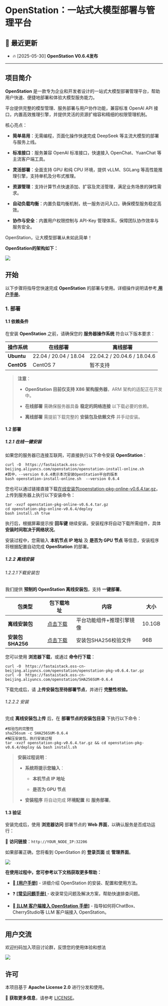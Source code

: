 # **OpenStation：一站式大模型部署与管理平台**

## :tada: 最近更新

* :fire: \[2025-05-30] **OpenStation V0.6.4发布**

***

## 项目简介

**OpenStation** 是一款专为企业和开发者设计的一站式大模型部署管理平台，帮助用户快速、便捷地部署和体验大模型服务能力。

平台提供完整的模型管理、服务部署与用户协作功能，兼容标准 OpenAI API 接口，内置高效推理引擎，并提供灵活的资源扩缩容和精细的权限管理机制。

核心亮点：

* **简单易用**：无需编程，页面化操作快速完成 DeepSeek 等主流大模型的部署与服务上线。

* **标准接口**：服务兼容 OpenAI 标准接口，快速接入 OpenChat、YuanChat 等主流客户端工具。

* **灵活部署**：全面支持 GPU 和纯 CPU 环境，提供 vLLM、SGLang 等高性能推理引擎，支持单机及分布式推理。

* **资源管理**：支持计算节点快速添加、扩容及灵活管理，满足业务场景的弹性需求。

* **自动负载均衡**：内置负载均衡机制，统一服务访问入口，确保模型服务稳定高效。

* **协作与安全**：内置用户权限控制与 API-Key 管理体系，保障团队协作效率与服务安全。

OpenStation，让大模型部署从未如此简单！

**OpenStation的架构如下：**

![](./docs/images/readme/image-1.png)


## 开始

以下步骤将指导您快速完成 **OpenStation** 的部署与使用。详细操作说明请参考[ **用户手册**](./docs/OpenStation用户手册.md)。

### 1. 部署

#### 1.1 依赖条件

在安装 **OpenStation** 之前，请确保您的 **服务器操作系统** 符合以下版本要求：

| **操作系统**   | **在线部署**              | **离线部署**                    |
| ---------- | --------------------- | --------------------------- |
| **Ubuntu** | 22.04 / 20.04 / 18.04 | 22.04.2 / 20.04.6 / 18.04.6 |
| **CentOS** | CentOS 7              | 暂不支持                        |

> **注意**：
>
> * **OpenStation 目前仅支持 X86 架构服务器**，ARM 架构的适配正在开发中。
>
> * **在线部署** 需确保服务器具备 **稳定的网络连接** 以下载必要的依赖。
>
> * **离线部署** 需提前下载完整的 **安装包及依赖文件** 并手动安装。

#### 1.2 部署

##### 1.2.1 在线一键安装

如果您的服务器已连接互联网，可直接执行以下命令安装 **OpenStation**：

```shell
curl -O  https://fastaistack.oss-cn-beijing.aliyuncs.com/openstation/openstation-install-online.sh
#其中，--version 0.6.4表示本次安装OpenStation平台的版本
bash openstation-install-online.sh  --version 0.6.4
```
您也可以通过链接直接下载[在线安装包openstation-pkg-online-v0.6.4.tar.gz](https://fastaistack.oss-cn-beijing.aliyuncs.com/openstation/openstation-pkg-online-v0.6.4.tar.gz)，上传到服务器上执行以下安装命令：
```shell
tar -xvzf openstation-pkg-online-v0.6.4.tar.gz
cd openstation-pkg-online-v0.6.4/deploy
bash install.sh true
```

执行后，根据屏幕提示按 **回车键** 继续安装。安装程序将自动下载所需组件，具体 **安装时间取决于网络状况**。

安装过程中，您需输入 **本机节点 IP 地址** 及 **是否为 GPU 节点** 等信息，安装程序将根据配置自动完成 **OpenStation** 的部署。

##### 1.2.2 离线安装

###### 1.2.2.1下载安装包

我们提供 **预制的 OpenStation 离线安装包**，支持 **一键部署**。

| **包类型**       | **包下载地址**                                                                                       | **内容**        | **大小** |
| ------------- | ----------------------------------------------------------------------------------------------- | ------------- | ------ |
| **离线安装包**     | [点击下载](https://fastaistack.oss-cn-beijing.aliyuncs.com/openstation/openstation-pkg-v0.6.4.tar.gz) | 平台功能组件+推理引擎镜像 | 10.1GB |
| **安装包SHA256** | [点击下载](https://fastaistack.oss-cn-beijing.aliyuncs.com/openstation/SHA256SUM-0.6.4)                     | 安装包SHA256校验文件 | 96B    |

您可以使用 **浏览器下载**，或通过 **命令行下载**：

```shell
curl -O  https://fastaistack.oss-cn-beijing.aliyuncs.com/openstation/openstation-pkg-v0.6.4.tar.gz
curl -O  https://fastaistack.oss-cn-beijing.aliyuncs.com/openstation/SHA256SUM-0.6.4
```

下载完成后，请 **上传安装包至待部署节点**，并进行 **完整性校验。**

###### 1.2.2.2 安装

完成 **离线安装包上传** 后，在 **部署节点的安装包目录** 下执行以下命令：

```shell
#校验包的完整性
sha256sum -c SHA256SUM-0.6.4
#解压安装包，执行安装过程
tar -xvzf openstation-pkg-v0.6.4.tar.gz && cd openstation-pkg-v0.6.4/deploy && bash install.sh
```

> **安装过程说明**：
>
> * **系统将提示您输入**：&#x20;
>
>   * **本机节点 IP 地址**
>
>   * **是否为 GPU 节点**
>
> * **安装程序** 将自动完成 **环境配置** 和 **服务部署**。

#### 1.3 验证

安装完成后，使用 **浏览器访问** 部署节点的 **Web 界面**，以确认服务是否成功运行：

🔗 **访问链接**：`http://YOUR_NODE_IP:32206`

如果部署正确，您将看到 OpenStation 的 **登录页面** 或 **管理界面**。

![](./docs/images/readme/image.png)

**在使用过程中，您可参考以下文档获取更多帮助：**

* 📘[ **\[用户手册\]**](./docs/OpenStation用户手册.md) - 详细介绍 OpenStation 的安装、配置和使用方法。

* ❓  [**\[常见问题手册\]** ](./docs/OpenStation常见问题手册.md)- 收录常见问题及解决方案，帮助快速排查问题。

* 🔗[ **\[LLM 客户端接入 OpenStation 手册\]**](./docs/OpenStation对接CherryStudio、Chatbox配置指南.md) - 指导如何将ChatBox、CherryStudio等 LLM 客户端接入 OpenStation。

***
## 用户交流

欢迎扫码加入项目讨论群，反馈您的使用体验和想法

![](docs/images/readme/0526.png)
## 许可

本项目基于 **Apache License 2.0** 进行分发和使用。

📄 **获取更多信息**，请参考 [LICENSE](./LICENSE)。

